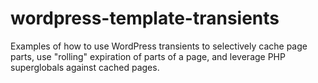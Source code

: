 wordpress-template-transients
=============================

Examples of how to use WordPress transients to selectively cache page parts, use "rolling" expiration of parts of a page, and leverage PHP superglobals against cached pages.
